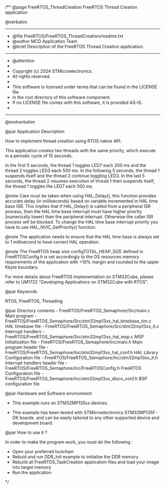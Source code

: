 /**
  @page FreeRTOS_ThreadCreation FreeRTOS Thread Creation application
 
  @verbatim
  ******************************************************************************
  * @file    FreeRTOS/FreeRTOS_ThreadCreation/readme.txt
  * @author  MCD Application Team
  * @brief   Description of the FreeRTOS Thread Creation application.
  ******************************************************************************
  * @attention
  *
  * Copyright (c) 2024 STMicroelectronics.
  * All rights reserved.
  *
  * This software is licensed under terms that can be found in the LICENSE file
  * in the root directory of this software component.
  * If no LICENSE file comes with this software, it is provided AS-IS.
  *
  ******************************************************************************
  @endverbatim

@par Application Description

How to implement thread creation using RTOS native API. 

This application creates two threads with the same priority, which execute in 
a periodic cycle of 15 seconds. 

In the first 5 seconds, the thread 1 toggles LED7 each 200 ms and the 
thread 2 toggles LED3 each 500 ms.
In the following 5 seconds, the thread 1 suspends itself and the thread 2
continue toggling LED3.
In the last 5 seconds, the thread 2 resumes execution of thread 1 then 
suspends itself, the thread 1 toggles the LED7 each 500 ms.    

@note Care must be taken when using HAL_Delay(), this function provides accurate
      delay (in milliseconds) based on variable incremented in HAL time base ISR.
      This implies that if HAL_Delay() is called from a peripheral ISR process, then
      the HAL time base interrupt must have higher priority (numerically lower) than
      the peripheral interrupt. Otherwise the caller ISR process will be blocked.
      To change the HAL time base interrupt priority you have to use HAL_NVIC_SetPriority()
      function.
 
@note The application needs to ensure that the HAL time base is always set to 1 millisecond
      to have correct HAL operation.

@note The FreeRTOS heap size configTOTAL_HEAP_SIZE defined in FreeRTOSConfig.h is set accordingly to the 
      OS resources memory requirements of the application with +10% margin and rounded to the upper Kbyte boundary.

For more details about FreeRTOS implementation on STM32Cube, please refer to UM1722 "Developing Applications 
on STM32Cube with RTOS".

@par Keywords

RTOS, FreeRTOS, Threading

@par Directory contents
    - FreeRTOS/FreeRTOS_Semaphore/Src/main.c                         Main program
    - FreeRTOS/FreeRTOS_Semaphore/Src/stm32mp13xx_hal_timebase_tim.c HAL timebase file
    - FreeRTOS/FreeRTOS_Semaphore/Src/stm32mp13xx_it.c               Interrupt handlers
    - FreeRTOS/FreeRTOS_Semaphore/Src/stm32mp13xx_hal_msp.c          MSP Initialization file
    - FreeRTOS/FreeRTOS_Semaphore/Inc/main.h                         Main program header file
    - FreeRTOS/FreeRTOS_Semaphore/Inc/stm32mp13xx_hal_conf.h         HAL Library Configuration file
    - FreeRTOS/FreeRTOS_Semaphore/Inc/stm32mp13xx_it.h               Interrupt handlers header file
    - FreeRTOS/FreeRTOS_Semaphore/Inc/FreeRTOSConfig.h               FreeRTOS Configuration file
    - FreeRTOS/FreeRTOS_Semaphore/Inc/stm32mp13xx_disco_conf.h       BSP configuration file

@par Hardware and Software environment

  - This example runs on STM32MP135xx devices.
  
  - This example has been tested with STMicroelectronics STM32MP135F-DK boards.
    and can be easily tailored to any other supported device and development board.

   
@par How to use it ?

In order to make the program work, you must do the following :

 - Open your preferred toolchain
 - Rebuid and run DDR_Init example to initialize the DDR memory
 - Rebuild all FreeRTOS_TaskCreation application files and load your image into target memory
 - Run the application
  

 */
